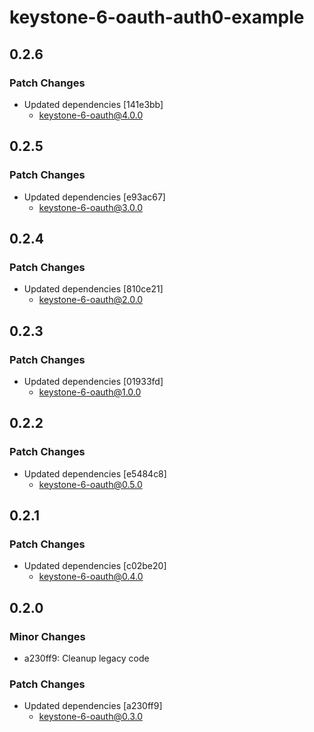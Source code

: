 # keystone-6-oauth-auth0-example

## 0.2.6

### Patch Changes

- Updated dependencies [141e3bb]
  - keystone-6-oauth@4.0.0

## 0.2.5

### Patch Changes

- Updated dependencies [e93ac67]
  - keystone-6-oauth@3.0.0

## 0.2.4

### Patch Changes

- Updated dependencies [810ce21]
  - keystone-6-oauth@2.0.0

## 0.2.3

### Patch Changes

- Updated dependencies [01933fd]
  - keystone-6-oauth@1.0.0

## 0.2.2

### Patch Changes

- Updated dependencies [e5484c8]
  - keystone-6-oauth@0.5.0

## 0.2.1

### Patch Changes

- Updated dependencies [c02be20]
  - keystone-6-oauth@0.4.0

## 0.2.0

### Minor Changes

- a230ff9: Cleanup legacy code

### Patch Changes

- Updated dependencies [a230ff9]
  - keystone-6-oauth@0.3.0
